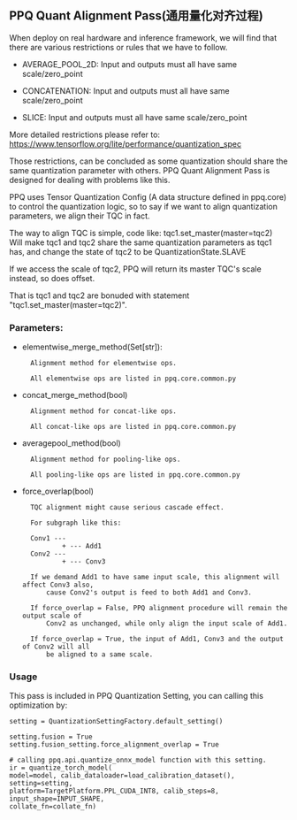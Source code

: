 ## PPQ Quant Alignment Pass(通用量化对齐过程)

When deploy on real hardware and inference framework,
    we will find that there are various restrictions or rules that we have to follow.

* AVERAGE_POOL_2D: Input and outputs must all have same scale/zero_point

* CONCATENATION: Input and outputs must all have same scale/zero_point

* SLICE: Input and outputs must all have same scale/zero_point

More detailed restrictions please refer to: https://www.tensorflow.org/lite/performance/quantization_spec

Those restrictions, can be concluded as some quantization should share
    the same quantization parameter with others. PPQ Quant Alignment Pass is designed
    for dealing with problems like this.

PPQ uses Tensor Quantization Config (A data structure defined in ppq.core) to control the
    quantization logic, so to say if we want to align quantization parameters, we align
    their TQC in fact.

The way to align TQC is simple, code like:
    tqc1.set_master(master=tqc2)
Will make tqc1 and tqc2 share the same quantization parameters as tqc1 has, and change the
state of tqc2 to be QuantizationState.SLAVE

If we access the scale of tqc2, PPQ will return its master TQC's scale instead, so does offset.

That is tqc1 and tqc2 are bonuded with statement "tqc1.set_master(master=tqc2)".

### Parameters:

* elementwise_merge_method(Set[str]):

        Alignment method for elementwise ops.

        All elementwise ops are listed in ppq.core.common.py

* concat_merge_method(bool)

        Alignment method for concat-like ops.

        All concat-like ops are listed in ppq.core.common.py

* averagepool_method(bool)

        Alignment method for pooling-like ops.

        All pooling-like ops are listed in ppq.core.common.py

* force_overlap(bool)

        TQC alignment might cause serious cascade effect.

        For subgraph like this:

        Conv1 ---
                + --- Add1
        Conv2 ---
                + --- Conv3

        If we demand Add1 to have same input scale, this alignment will affect Conv3 also,
            cause Conv2's output is feed to both Add1 and Conv3.

        If force_overlap = False, PPQ alignment procedure will remain the output scale of
            Conv2 as unchanged, while only align the input scale of Add1.

        If force_overlap = True, the input of Add1, Conv3 and the output of Conv2 will all
            be aligned to a same scale.

### Usage
This pass is included in PPQ Quantization Setting, you can calling this optimization by:

    setting = QuantizationSettingFactory.default_setting()

    setting.fusion = True
    setting.fusion_setting.force_alignment_overlap = True

    # calling ppq.api.quantize_onnx_model function with this setting.
    ir = quantize_torch_model(
    model=model, calib_dataloader=load_calibration_dataset(), setting=setting,
    platform=TargetPlatform.PPL_CUDA_INT8, calib_steps=8, input_shape=INPUT_SHAPE,
    collate_fn=collate_fn)
